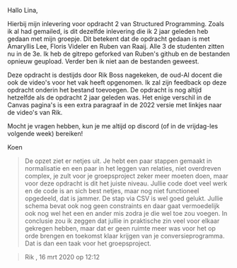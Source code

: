 Hallo Lina,

Hierbij mijn inlevering voor opdracht 2 van Structured Programming. 
Zoals ik al had gemailed, is dit dezelfde inlevering die ik 2 jaar geleden heb gedaan met mijn groepje. 
Dit betekent dat de opdracht gedaan is met Amaryllis Lee, Floris Videler en Ruben van Raaij. 
Alle 3 de studenten zitten nu in de 3e. Ik heb de gitrepo geforked van Ruben's github en de bestanden opnieuw geupload. 
Verder ben ik niet aan de bestanden geweest.

Deze opdracht is destijds door Rik Boss nagekeken, de oud-AI docent die ook de video's voor het vak heeft opgenomen. 
Ik zal zijn feedback op deze opdracht onderin het bestand toevoegen. 
De opdracht is nog altijd hetzelfde als de opdracht 2 jaar geleden was. 
Het enige verschil in de Canvas pagina's is een extra paragraaf in de 2022 versie met linkjes naar de video's van Rik.

Mocht je vragen hebben, kun je me altijd op discord (of in de vrijdag-les volgende week) bereiken!

Koen

> De opzet ziet er netjes uit. Je hebt een paar stappen gemaakt in normalisatie en een paar in het leggen van relaties, 
> niet overdreven complex, je zult voor je groepsproject zeker meer moeten doen, maar voor deze opdracht is dit het juiste niveau.
> Jullie code doet veel werk en de code is an sich best netjes, 
> maar nog niet functioneel opgedeeld, dat is jammer. De stap via CSV is wel goed gelukt. 
> Jullie schema bevat ook nog geen constraints en daar gaat vermoedelijk ook nog wel het een en ander mis zodra je die wel toe zou voegen. 
> In conclusie zou ik zeggen dat jullie in praktische zin veel voor elkaar gekregen hebben, 
> maar dat er geen ruimte meer was voor het op orde brengen en toekomst klaar krijgen van je conversieprogramma. 
> Dat is dan een taak voor het groepsproject.

>Rik , 16 mrt 2020 op 12:12
